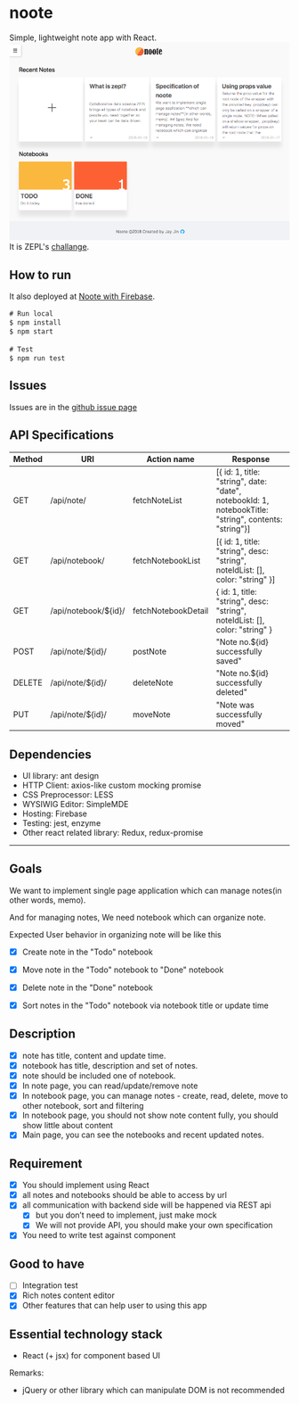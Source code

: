 # noote
Simple, lightweight note app with React.
![screenshot](screenshot.png)
It is ZEPL's [challange](https://github.com/ZEPL/front-end-challenge/tree/master/notes-app).

## How to run
It also deployed at [Noote with Firebase](https://nootebook-zepl.firebaseapp.com/).
```
# Run local
$ npm install
$ npm start

# Test
$ npm run test
```

## Issues
Issues are in the [github issue page](https://github.com/milooy/noote/issues/)

## API Specifications
| Method | URI                  | Action name         | Response                                                                                              |
|--------|----------------------|---------------------|-------------------------------------------------------------------------------------------------------|
| GET    | /api/note/           | fetchNoteList       | [{ id: 1, title: "string", date: "date", notebookId: 1, notebookTitle: "string", contents: "string"}] |
| GET    | /api/notebook/       | fetchNotebookList   | [{ id: 1, title: "string", desc: "string", noteIdList: [], color: "string" }]                         |
| GET    | /api/notebook/${id}/ | fetchNotebookDetail | { id: 1, title: "string", desc: "string", noteIdList: [], color: "string" }                           |
| POST   | /api/note/${id}/     | postNote            | "Note no.${id} successfully saved"                                                                    |
| DELETE | /api/note/${id}/     | deleteNote          | "Note no.${id} successfully deleted"                                                                  |
| PUT    | /api/note/${id}/     | moveNote            | "Note was successfully moved"                                                                         |

## Dependencies
- UI library: ant design
- HTTP Client: axios-like custom mocking promise
- CSS Preprocessor: LESS
- WYSIWIG Editor: SimpleMDE
- Hosting: Firebase
- Testing: jest, enzyme
- Other react related library: Redux, redux-promise

---

## Goals
We want to implement single page application which can manage notes(in other words, memo).

And for managing notes, We need notebook which can organize note.

Expected User behavior in organizing note will be like this

 - [x] Create note in the "Todo" notebook
 - [x] Move note in the "Todo" notebook to "Done" notebook
 - [x] Delete note in the "Done" notebook
 - [x] Sort notes in the "Todo" notebook via notebook title or update time


## Description
- [x] note has title, content and update time.
- [x] notebook has title, description and set of notes.
- [x] note should be included one of notebook.
- [x] In note page, you can read/update/remove note
- [x] In notebook page, you can manage notes - create, read, delete, move to other notebook, sort and filtering
- [x] In notebook page, you should not show note content fully, you should show little about content
- [x] Main page, you can see the notebooks and recent updated notes.

## Requirement
- [x] You should implement using React
- [x] all notes and notebooks should be able to access by url
- [x] all communication with backend side will be happened via REST api
    - [x] but you don’t need to implement, just make mock
    - [x] We will not provide API, you should make your own specification
- [x] You need to write test against component

## Good to have
- [ ] Integration test
- [x] Rich notes content editor
- [x] Other features that can help user to using this app

## Essential technology stack
- React (+ jsx) for component based UI

Remarks:
+ jQuery or other library which can manipulate DOM is not recommended